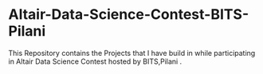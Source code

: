 # Altair-Data-Science-Contest-BITS-Pilani
This Repository contains the Projects that I have build in while participating in Altair Data Science Contest hosted by BITS,Pilani .
